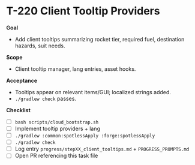 # T-220 Client Tooltip Providers

**Goal**

- Add client tooltips summarizing rocket tier, required fuel, destination hazards, suit needs.

**Scope**

- Client tooltip manager, lang entries, asset hooks.

**Acceptance**

- Tooltips appear on relevant items/GUI; localized strings added.
- `./gradlew check` passes.

**Checklist**

- [ ] `bash scripts/cloud_bootstrap.sh`
- [ ] Implement tooltip providers + lang
- [ ] `./gradlew :common:spotlessApply :forge:spotlessApply`
- [ ] `./gradlew check`
- [ ] Log entry `progress/stepXX_client_tooltips.md` + `PROGRESS_PROMPTS.md`
- [ ] Open PR referencing this task file
